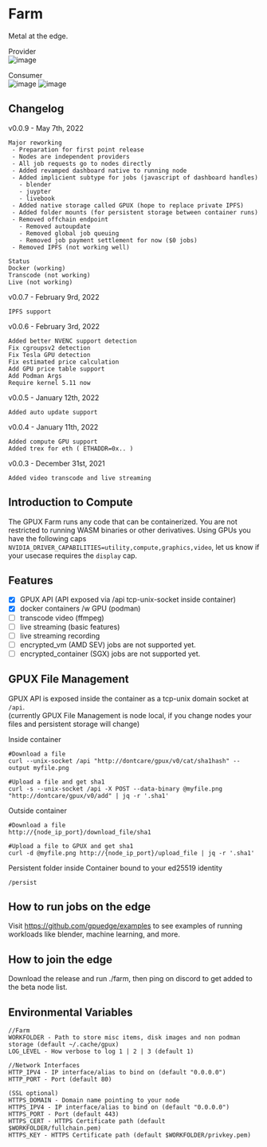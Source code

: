 # Farm

Metal at the edge.  
  
Provider  
![image](https://user-images.githubusercontent.com/3028982/167263971-6c9f15f0-b25e-4c1d-9ca2-9168a0ef7705.png)
  
Consumer  
![image](https://user-images.githubusercontent.com/3028982/167263995-9afa96de-7d96-4568-9d54-650aabb46d35.png)
![image](https://user-images.githubusercontent.com/3028982/167264063-fbc572d7-8d69-45f0-9e74-7dd5c4c62ff3.png)

## Changelog
v0.0.9 - May 7th, 2022
```
Major reworking
 - Preparation for first point release
 - Nodes are independent providers
 - All job requests go to nodes directly
 - Added revamped dashboard native to running node
 - Added implicient subtype for jobs (javascript of dashboard handles)
   - blender
   - juypter
   - livebook
 - Added native storage called GPUX (hope to replace private IPFS)
 - Added folder mounts (for persistent storage between container runs)
 - Removed offchain endpoint
   - Removed autoupdate
   - Removed global job queuing
   - Removed job payment settlement for now ($0 jobs)
 - Removed IPFS (not working well)
 
Status
Docker (working)
Transcode (not working)
Live (not working)
```

v0.0.7 - February 9rd, 2022
```
IPFS support
```

v0.0.6 - February 3rd, 2022
```
Added better NVENC support detection
Fix cgroupsv2 detection
Fix Tesla GPU detection
Fix estimated price calculation
Add GPU price table support
Add Podman Args
Require kernel 5.11 now
```

v0.0.5 - January 12th, 2022
```
Added auto update support
```

v0.0.4 - January 11th, 2022
```
Added compute GPU support
Added trex for eth ( ETHADDR=0x.. )
```

v0.0.3 - December 31st, 2021
```
Added video transcode and live streaming
```

## Introduction to Compute
The GPUX Farm runs any code that can be containerized. You are not restricted to running WASM binaries or other derivatives. Using GPUs you have the following caps `NVIDIA_DRIVER_CAPABILITIES=utility,compute,graphics,video`, let us know if your usecase requires the `display` cap.
  
## Features
  - [X] GPUX API (API exposed via /api tcp-unix-socket inside container)
  - [X] docker containers /w GPU (podman)
  - [ ] transcode video (ffmpeg)
  - [ ] live streaming (basic features)
  - [ ] live streaming recording
  - [ ] encrypted_vm (AMD SEV) jobs are not supported yet.
  - [ ] encrypted_container (SGX) jobs are not supported yet.

## GPUX File Management
GPUX API is exposed inside the container as a tcp-unix domain socket at `/api`.  
(currently GPUX File Management is node local, if you change nodes your files and persistent storage will change)  
  
Inside container
```
#Download a file
curl --unix-socket /api "http://dontcare/gpux/v0/cat/sha1hash" --output myfile.png

#Upload a file and get sha1
curl -s --unix-socket /api -X POST --data-binary @myfile.png "http://dontcare/gpux/v0/add" | jq -r '.sha1'
```

Outside container
```
#Download a file
http://{node_ip_port}/download_file/sha1

#Upload a file to GPUX and get sha1
curl -d @myfile.png http://{node_ip_port}/upload_file | jq -r '.sha1'
```

Persistent folder inside Container bound to your ed25519 identity
```
/persist
```

## How to run jobs on the edge
Visit https://github.com/gpuedge/examples to see examples of running workloads like blender, machine learning, and more.  

## How to join the edge
Download the release and run ./farm, then ping on discord to get added to the beta node list.  

## Environmental Variables

```
//Farm
WORKFOLDER - Path to store misc items, disk images and non podman storage (default ~/.cache/gpux)
LOG_LEVEL - How verbose to log 1 | 2 | 3 (default 1)

//Network Interfaces
HTTP_IPV4 - IP interface/alias to bind on (default "0.0.0.0")
HTTP_PORT - Port (default 80)

(SSL optional)
HTTPS_DOMAIN - Domain name pointing to your node
HTTPS_IPV4 - IP interface/alias to bind on (default "0.0.0.0")
HTTPS_PORT - Port (default 443)
HTTPS_CERT - HTTPS Certificate path (default $WORKFOLDER/fullchain.pem)
HTTPS_KEY - HTTPS Certificate path (default $WORKFOLDER/privkey.pem)
```
